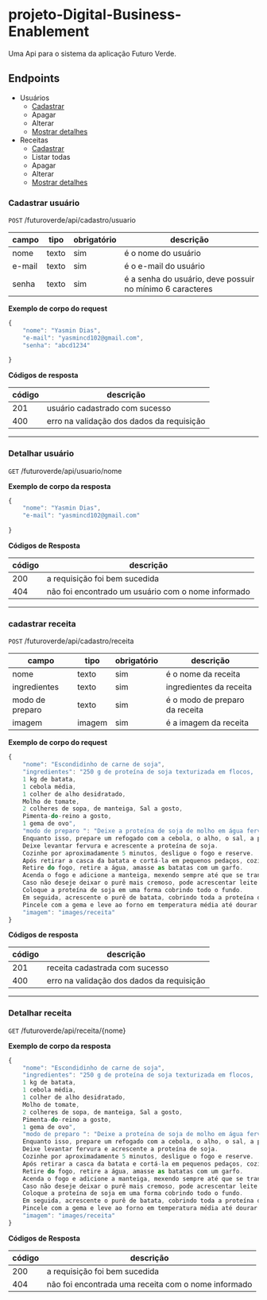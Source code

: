 # projeto-Digital-Business-Enablement

Uma Api para o sistema da aplicação Futuro Verde.


## Endpoints

- Usuários
    - [Cadastrar](#cadastrar-usuário)
    - Apagar
    - Alterar
    - [Mostrar detalhes](#detalhar-usuário)
- Receitas
    - [Cadastrar](#cadastrar-receita)
    - Listar todas
    - Apagar
    - Alterar
    - [Mostrar detalhes](#detalhar-receita)

### Cadastrar usuário 

`POST` /futuroverde/api/cadastro/usuario

| campo |         tipo            |       obrigatório        |               descrição                        |
|-------|-------------------------|--------------------------|------------------------------------------------|
| nome |     texto            |          sim             | é o nome do usuário  |
| e-mail |    texto               |          sim             | é o e-mail do usuário |
| senha |      texto             |          sim             | é a senha do usuário, deve possuir no mínimo 6 caracteres |



**Exemplo de corpo do request**

```js
{
    "nome": "Yasmin Dias",
    "e-mail": "yasmincd102@gmail.com",
    "senha": "abcd1234"
    
}
```

**Códigos de resposta**


| código | descrição 
|-|-
| 201 | usuário cadastrado com sucesso
| 400 | erro na validação dos dados da requisição

---


### Detalhar usuário

`GET` /futuroverde/api/usuario/nome

**Exemplo de corpo da resposta**

```js
{
    "nome": "Yasmin Dias",
    "e-mail": "yasmincd102@gmail.com"
    
}
```

**Códigos de Resposta**

| código | descrição 
|-|-
| 200 | a requisição foi bem sucedida
| 404 | não foi encontrado um usuário com o nome informado

---

### cadastrar receita 

`POST` /futuroverde/api/cadastro/receita

| campo |         tipo            |       obrigatório        |               descrição                        |
|-------|-------------------------|--------------------------|------------------------------------------------|
| nome |     texto            |          sim             | é o nome da receita   |
| ingredientes |    texto               |          sim             | ingredientes da receita  |
| modo de preparo |      texto             |          sim             | é o modo de preparo da receita |
| imagem |      imagem            |          sim             | é a imagem da receita |



**Exemplo de corpo do request**

```js
{
    "nome": "Escondidinho de carne de soja",
    "ingredientes": "250 g de proteína de soja texturizada em flocos, 
    1 kg de batata,
    1 cebola média, 
    1 colher de alho desidratado, 
    Molho de tomate, 
    2 colheres de sopa, de manteiga, Sal a gosto, 
    Pimenta-do-reino a gosto,
    1 gema de ovo",
    "modo de preparo ": "Deixe a proteína de soja de molho em água fervente por 20 minutos.
    Enquanto isso, prepare um refogado com a cebola, o alho, o sal, a pimenta e o molho de tomate quando os temperos já estiverem refogados.
    Deixe levantar fervura e acrescente a proteína de soja.
    Cozinhe por aproximadamente 5 minutos, desligue o fogo e reserve.
    Após retirar a casca da batata e cortá-la em pequenos pedaços, cozinhe com água e sal por aproximadamente 30 minutos ou até deixar a batata bem cozida.
    Retire do fogo, retire a água, amasse as batatas com um garfo.
    Acenda o fogo e adicione a manteiga, mexendo sempre até que se transforme em purê bem molinho.
    Caso não deseje deixar o purê mais cremoso, pode acrescentar leite.
    Coloque a proteína de soja em uma forma cobrindo todo o fundo.
    Em seguida, acrescente o purê de batata, cobrindo toda a proteína de soja.
    Pincele com a gema e leve ao forno em temperatura média até dourar.",
    "imagem": "images/receita"    
}
```

**Códigos de resposta**


| código | descrição 
|-|-
| 201 | receita cadastrada com sucesso
| 400 | erro na validação dos dados da requisição

---

### Detalhar receita
`GET` /futuroverde/api/receita/{nome}

**Exemplo de corpo da resposta**

```js
{
    "nome": "Escondidinho de carne de soja",
    "ingredientes": "250 g de proteína de soja texturizada em flocos, 
    1 kg de batata,
    1 cebola média, 
    1 colher de alho desidratado, 
    Molho de tomate, 
    2 colheres de sopa, de manteiga, Sal a gosto, 
    Pimenta-do-reino a gosto,
    1 gema de ovo",
    "modo de preparo ": "Deixe a proteína de soja de molho em água fervente por 20 minutos.
    Enquanto isso, prepare um refogado com a cebola, o alho, o sal, a pimenta e o molho de tomate quando os temperos já estiverem refogados.
    Deixe levantar fervura e acrescente a proteína de soja.
    Cozinhe por aproximadamente 5 minutos, desligue o fogo e reserve.
    Após retirar a casca da batata e cortá-la em pequenos pedaços, cozinhe com água e sal por aproximadamente 30 minutos ou até deixar a batata bem cozida.
    Retire do fogo, retire a água, amasse as batatas com um garfo.
    Acenda o fogo e adicione a manteiga, mexendo sempre até que se transforme em purê bem molinho.
    Caso não deseje deixar o purê mais cremoso, pode acrescentar leite.
    Coloque a proteína de soja em uma forma cobrindo todo o fundo.
    Em seguida, acrescente o purê de batata, cobrindo toda a proteína de soja.
    Pincele com a gema e leve ao forno em temperatura média até dourar.",
    "imagem": "images/receita"  
}
```

**Códigos de Resposta**

| código | descrição 
|-|-
| 200 | a requisição foi bem sucedida
| 404 | não foi encontrada uma receita com o nome informado


